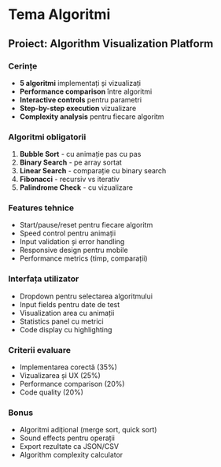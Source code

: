 # Tema Algoritmi

## Proiect: Algorithm Visualization Platform

### Cerințe

- **5 algoritmi** implementați și vizualizați
- **Performance comparison** între algoritmi
- **Interactive controls** pentru parametri
- **Step-by-step execution** vizualizare
- **Complexity analysis** pentru fiecare algoritm

### Algoritmi obligatorii

1. **Bubble Sort** - cu animație pas cu pas
2. **Binary Search** - pe array sortat
3. **Linear Search** - comparație cu binary search
4. **Fibonacci** - recursiv vs iterativ
5. **Palindrome Check** - cu vizualizare

### Features tehnice

- Start/pause/reset pentru fiecare algoritm
- Speed control pentru animații
- Input validation și error handling
- Responsive design pentru mobile
- Performance metrics (timp, comparații)

### Interfața utilizator

- Dropdown pentru selectarea algoritmului
- Input fields pentru date de test
- Visualization area cu animații
- Statistics panel cu metrici
- Code display cu highlighting

### Criterii evaluare

- Implementarea corectă (35%)
- Vizualizarea și UX (25%)
- Performance comparison (20%)
- Code quality (20%)

### Bonus

- Algoritmi adițional (merge sort, quick sort)
- Sound effects pentru operații
- Export rezultate ca JSON/CSV
- Algorithm complexity calculator
